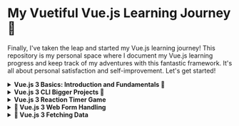# My Vuetiful Vue.js Learning Journey 🚀

Finally, I've taken the leap and started my Vue.js learning journey! This repository is my personal space where I document my Vue.js learning progress and keep track of my adventures with this fantastic framework. It's all about personal satisfaction and self-improvement. Let's get started!
<details>
  <summary><strong> Vue.js 3 Basics: Introduction and Fundamentals 🚀</strong></summary>

  ## Introduction
  Welcome to the world of Vue.js! In this section, you'll embark on a journey to explore the fundamental concepts and features of Vue.js, a progressive JavaScript framework. Vue.js is like a magic wand in the realm of web development, empowering you to create dynamic and interactive web applications. Let's dive into the essentials!

## Topics Covered

### Introduction to Vue.js 🌟

Today, you'll take your first step into the enchanting world of Vue.js. You'll discover the foundational principles of Vue.js, a progressive JavaScript framework known for its versatility and ease of use. Get ready to wield the magic wand of web development! ✨

### Setting up Vue.js in a project 🛠️

Before you can work your magic with Vue.js, you need to set up your project. Learn how to integrate Vue.js seamlessly into your application, preparing it for a world of Vue-tiful possibilities. 💪

### Vue.js Instance and Data 🧬

Enter the fascinating realm of Vue instances and data. It's like creating a miniature universe inside your application, where data comes to life. Explore the core concepts that make Vue.js a powerful tool for building interactive web applications. 🪐

### Vue Directives (v-bind, v-model, v-on) 🤖

These directives are your superpowers! With `v-bind`, you can effortlessly bind data to your templates. `v-model` enables two-way data binding, while `v-on` lets you handle events with ease. These essential tools are your secret weapons in Vue.js development. 💥

### Vue Methods 📚

Discover Vue methods, your secret functions that perform actions and calculations within your Vue app. It's like having a Swiss Army knife in your development toolbox. 🧰

### Computed Properties 🔍

Computed properties in Vue.js are your personal math assistants. They automatically recalculate when data changes, providing smart, auto-updating variables. They simplify complex calculations and enhance the interactivity of your app. 🧮

### Conditional Rendering with v-if 🎭

Bring magic to your user interface with conditional rendering using `v-if`. Make elements appear and disappear with the snap of your fingers, creating dynamic and responsive web applications. 🪄

### Looping through Data with v-for 🔄

Organize your data with the power of `v-for`. Create dynamic lists and iterate through data effortlessly, ensuring your web application is as organized as a supercharged to-do list. ✅

### Understanding Triggers 🎯

Dive into triggers and understand how they enhance interactivity in Vue.js. Triggers are like secret buttons that make things happen, adding a touch of magic to your web applications. 🎉
</details>

<details>
  <summary><strong> Vue.js 3 CLI Bigger Projects 🚀</strong></summary>

  ## Introduction
  In this section, you'll level up your Vue.js skills by tackling larger projects using Vue CLI. You'll explore setting up substantial projects, working with Vue files and templates, using template refs, creating and managing multiple components, understanding the parent-child component relationship, and building a complex component tree.

## Topics Covered

### Installing Node.js

Before diving into Vue.js projects, it's essential to install Node.js, the runtime environment for JavaScript. Node.js allows you to run JavaScript on the server side and provides essential tools for web development.

### Using Vue CLI

Vue CLI is a command-line tool that simplifies setting up and managing Vue.js projects. It provides a structured project template and a wide range of features, making the development process smoother and more efficient.

### Creating a new project walkthrough

Starting a new Vue.js project with Vue CLI is a breeze. This walkthrough will guide you through creating a new project, ensuring a solid foundation for your development journey.

### Working with Vue files and templates

Vue.js projects are centered around components. Understanding how to work with Vue files and templates is crucial. Explore the structuring of Vue components and the creation of dynamic templates for your applications.

### Template refs

Unlock the power of template refs, a feature that allows you to reference and interact with elements in your Vue templates. Learn how to use template refs to access and manipulate elements within your components.

### Creating and managing multiple components

Large projects often require breaking the user interface into smaller, reusable components. Learn how to create and manage multiple components, enabling a more organized and maintainable codebase.

### Understanding the parent and child component relationship

Vue.js follows a hierarchical component structure, where components can be parent or child components. Understanding how parent and child components interact is essential for building complex user interfaces.

### Building a component tree

In Vue.js, components form a tree-like structure. Learn how to build a component tree by composing components and creating a clear hierarchy for your application.

## Styling and Components

- Apply style to a component, affecting not only the component itself but also other components used within it.
- Use the "scoped" attribute to limit styles to a specific component.
- For global CSS styles, create a `global.css` file in the assets folder and import it in your `main.js` file.

## Working with Props

- Props make components more reusable and dynamic.
- Use data binding (`:`) to pass data types other than strings.

## Emitting Custom Events

- Components can emit custom events, allowing you to listen to those events where the component is used.

## Click Event Modifiers

- Enhance the behavior of click events using modifiers like `@click`, `@click.right`, and `@click.self`.

## Slots

- Vue provides various ways to use slots, including template slots and default slots.
- Slots allow you to insert content into a component from the parent component.

## Using Teleport

- Teleport is a feature in Vue that allows you to render content at a different place in the DOM hierarchy.
- It's useful for rendering modals, dialogs, and other dynamic elements in your application.

</details>
<details>
   <summary><strong> Vue.js 3 Reaction Timer Game</strong></summary>
Welcome to my Vue.js 3 Reaction Timer Game project! In this section, you'll find a brief overview of my journey and the structure of this simple yet fun web application.

## Introduction

This project is a part of my Vue.js learning journey, where I decided to build a small yet engaging game to apply my Vue.js skills. Here's a quick rundown of my journey:

- Created a new Vue.js project using Vue CLI.
- Cleaned the default components and dependencies.
- Developed the game with three primary components:
  - `App.vue`: The main Vue app component responsible for game logic.
  - `Block.vue`: A component representing the flashing block for players to click as quickly as possible.
  - `Result.vue`: A component to display the user's reaction time and rank.
- Utilized Vue.js concepts, including custom events, data binding, and lifecycle hooks.
- Gained insights into Vue.js lifecycle hooks like `mounted`, `updated`, and `unmounted`.
- Used custom events to pass data between components.

So, what's this project all about, and how does it work? Let me break it down for you:

🎮 **The Game**: Imagine a flashy, colorful block that appears on your screen. Your mission, should you choose to accept it, is to click that block as quickly as humanly possible.

⏱️ **Reaction Time**: Every time you click the block, we measure your reaction time. Are you the Flash, or more of a "relaxed and laid-back" kind of superhero?

🥋 **Rank**: Based on your reaction time, you'll receive a rank. Will you be the ultimate "Ninja Fingers" with superhuman reflexes, or perhaps you're more of a "Casual Stroller" through the Vue-tiful world of web development?

Intrigued? Clone this repository and dive into the world of Vue.js, where learning meets fun, and you become a coding ninja in style. Time to unleash your inner superhero and become a Vue-tastic master! 🚀🦸‍♂️

## Video Preview
![Click to watch the video](/reaction-timer/src/assets/Reaction-timer.mp4)

[![Watch the Video](Reaction-timer.mp4)](/reaction-timer/src/assets/Reaction-timer.mp4)



</details>
<details>
   <summary><strong> 🚀 Vue.js 3 Web Form Handling
</strong></summary>

Welcome to my Vue.js 3 Web Form Handling journey! In this section, I'll provide an overview of the progress I made today and the content I added to my mind."
## Introduction

Today's journey was all about working with forms in Vue.js. I began by setting up a new Vue.js project for web form handling using Vue CLI. Here's a quick summary of the key points I learned and the progress I made:

- Created a new Vue.js project with Vue CLI, focusing on web form handling.
- Structured the project and added a component named `SignupForm.vue` to handle user sign-up.
- Implemented two-way data binding using `v-model` to synchronize form input fields with data variables.
- Explored various form input types, including text, password, select boxes, and checkboxes.
- Utilized Vue's event handling, especially the `@keypress` event to capture user input for adding skills.
- Enabled the user to add and remove skills dynamically.
- Added form validation for the password field, requiring a minimum of 6 characters.
- Completed the form submission and provided feedback to the user.

So, what's this project all about? It's about mastering the art of form handling in Vue.js and creating web forms that are both functional and user-friendly. 

### Topics Covered Today

- Inputs
- Select boxes
- Checkboxes
- Handling keyboard events
- Form submission
- Basic form validations
- Adding and removing dynamic skills

It's been a productive day, and I'm excited to continue exploring Vue.js's capabilities.
## Features

### 1. Form Input Handling

🖋️ Learn how to handle form inputs using Vue.js, including two-way data binding and syncing data between input fields and variables.

### 2. Select Boxes and Checkboxes

📦 Explore working with select boxes and checkboxes in forms, allowing users to make choices and selections easily.

### 3. Keyword Events

🔑 Discover how to use event handling to trigger actions based on user input, enhancing the functionality of your forms.

### 4. Form Submission

📤 Learn how to handle form submissions in Vue.js, including preventing default behavior and processing form data.

### 5. Input Validation
🛡️ Explore the basics of input validation to ensure data entered by users meets certain criteria, improving the quality of the data collected.

### 6. Adding and Removing Skills

➕🗑️ Implement a feature that allows users to add and remove skills dynamically, enhancing the user experience.

### 7. Custom Checkbox Selection

📋 Experiment with custom checkbox selection and binding values to variables, providing users with an intuitive interface.

These are some of the features you'll explore in this project as you dive into the world of form handling with Vue.js.


## Branch and Commit Details

- Branch Name: vue-forms-tutorial
- Commit Message: 🚀 Added form input handling and validation in the SignupForm component. Updated README for today's progress.

Time to commit the code and move on to the next steps of my Vue.js learning journey. Stay tuned for more exciting adventures!

  </details>
<details>
   <summary><strong> 🚀 Vue.js 3  Fetching Data
</strong></summary>
Welcome to my Vue.js 3 tutorial journey where I'm documenting my progress in today's session focused on fetching data.

## Overview

In this session, I delved into the following key topics:

- **JSON Server Setup:** Created a local JSON server with a `db.json` file located in a "data" folder. This server acts as our backend to fetch product data.

- **Installing JSON Server:** I installed the JSON server using npm, making it easy to manage my data locally.

- **Fetching Data:** I explored how to fetch data from the JSON server using JavaScript's `fetch` method, connecting my Vue.js application to the database.

- **Conditional Rendering:** Demonstrated conditional rendering techniques for displaying product data. It ensures that my app shows a loading message while data is being fetched and displays the product details once available.

- **Product List Component:** Developed a product list component that showcases product titles, descriptions, and thumbnails, offering a user-friendly interface for navigating products.

- **Product Details Component:** Designed a product details component that includes user-friendly navigation buttons to return to the product list or go forward.

## How to Get Started

To run this project locally, follow these steps:

1. **Start JSON Server:** Before running the Vue.js app, start the JSON server to serve product data. Open your terminal and navigate to your project directory. Then run the following command:
json-server --watch data/db.json


2. **Run Vue.js App:** Open another terminal window, navigate to your project directory, and run the Vue.js application using the following command:
npm run serve


3. Once both JSON Server and the Vue.js app are running, open your web browser and access the Vue app at the specified URL (usually http://localhost:8080/).

This README acts as a personal diary of my Vue.js 3 tutorial progress. It serves to track my learning journey and also shares my insights with others who might find it helpful.

Stay tuned for more exciting Vue.js adventures!

  </details>
